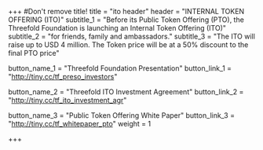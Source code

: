 +++
#Don't remove title!
title = "ito header"
header = "INTERNAL TOKEN OFFERING (ITO)"
subtitle_1 = "Before its Public Token Offering (PTO), the Threefold Foundation is launching an Internal Token Offering (ITO)"
subtitle_2 = "for friends, family and ambassadors."
subtitle_3 = "The ITO will raise up to USD 4 million. The Token price will be at a 50% discount to the final PTO price"

button_name_1 = "Threefold Foundation Presentation"
button_link_1 = "http://tiny.cc/tf_preso_investors"

button_name_2 = "Threefold ITO Investment Agreement"
button_link_2 = "http://tiny.cc/tf_ito_investment_agr"

button_name_3 = "Public Token Offering White Paper"
button_link_3 = "http://tiny.cc/tf_whitepaper_pto"
weight = 1

+++
